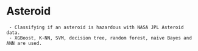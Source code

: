 # Asteroid
     - Classifying if an asteroid is hazardous with NASA JPL Asteroid data.
     - XGBoost, K-NN, SVM, decision tree, random forest, naive Bayes and ANN are used.
